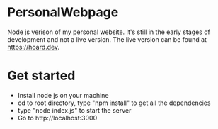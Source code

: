 # PersonalWebpage
Node js verison of my personal website. It's still in the early stages of development and not a live version. The live version can be found at https://hoard.dev.

# Get started
- Install node js on your machine
- cd to root directory, type "npm install" to get all the dependencies
- type "node index.js" to start the server
- Go to http://localhost:3000  


